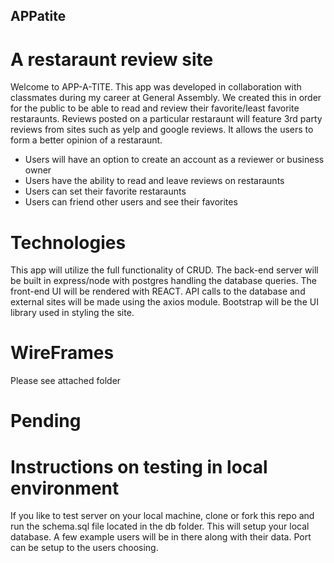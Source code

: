 ## APPatite

# A restaraunt review site

Welcome to APP-A-TITE.  This app was developed in collaboration with classmates during my career at General Assembly.  We created this in order for the public to be able to read and review their favorite/least favorite restaraunts.  Reviews posted on a particular restaraunt will feature 3rd party reviews from sites such as yelp and google reviews.  It allows the users to form a better opinion of a restaraunt. 

  * Users will have an option to create an account as a reviewer or business owner
  * Users have the ability to read and leave reviews on restaraunts
  * Users can set their favorite restaraunts
  * Users can friend other users and see their favorites
  
# Technologies

This app will utilize the full functionality of CRUD.  The back-end server will be built in express/node with postgres handling the database queries.  The front-end UI will be rendered with REACT.  API calls to the database and external sites will be made using the axios module. Bootstrap will be the UI library used in styling the site.

# WireFrames
 
Please see attached folder

# Pending

# Instructions on testing in local environment

If you like to test server on your local machine, clone or fork this repo and run the schema.sql file located in the db folder. This will setup your local database. A few example users will be in there along with their data. Port can be setup to the users choosing.
